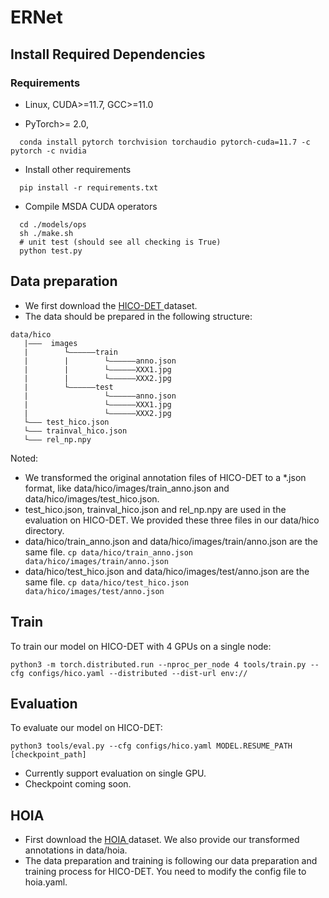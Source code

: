 # ERNet

## Install Required Dependencies
### Requirements
  - Linux, CUDA>=11.7, GCC>=11.0

  - PyTorch>= 2.0, 
  ```
    conda install pytorch torchvision torchaudio pytorch-cuda=11.7 -c pytorch -c nvidia
  ```

  - Install other requirements 
  ```
    pip install -r requirements.txt
  ```

  - Compile MSDA CUDA operators
  ```
    cd ./models/ops
    sh ./make.sh
    # unit test (should see all checking is True)
    python test.py
  ```

## Data preparation
- We first download the [ HICO-DET ](https://drive.google.com/open?id=1QZcJmGVlF9f4h-XLWe9Gkmnmj2z1gSnk " HICO-DET ") dataset.
- The data should be prepared in the following structure:
```
data/hico
   |———  images
   |        └——————train
   |        |        └——————anno.json
   |        |        └——————XXX1.jpg
   |        |        └——————XXX2.jpg
   |        └——————test
   |                 └——————anno.json
   |                 └——————XXX1.jpg
   |                 └——————XXX2.jpg
   └——— test_hico.json
   └——— trainval_hico.json
   └——— rel_np.npy
```
Noted:
 - We transformed the original annotation files of HICO-DET to a *.json format, like data/hico/images/train_anno.json and data/hico/images/test_hico.json.
 - test_hico.json, trainval_hico.json and rel_np.npy are used in the evaluation on HICO-DET. We provided these three files in our data/hico directory.
 - data/hico/train_anno.json and data/hico/images/train/anno.json are the same file.
   `cp data/hico/train_anno.json data/hico/images/train/anno.json`
 - data/hico/test_hico.json and data/hico/images/test/anno.json are the same file.
   `cp data/hico/test_hico.json data/hico/images/test/anno.json`

## Train
To train our model on HICO-DET with 4 GPUs on a single node:
```shell
python3 -m torch.distributed.run --nproc_per_node 4 tools/train.py --cfg configs/hico.yaml --distributed --dist-url env://
```

## Evaluation
To evaluate our model on HICO-DET:
```shell
python3 tools/eval.py --cfg configs/hico.yaml MODEL.RESUME_PATH [checkpoint_path]
```
- Currently support evaluation on single GPU.
- Checkpoint coming soon.

## HOIA
- First download the [ HOIA ](https://drive.google.com/drive/folders/15xrIt-biSmE9hEJ2W6lWlUmdDmhatjKt " HOIA ") dataset. We also provide our transformed annotations in data/hoia. 
- The data preparation and training is following our data preparation and training process for HICO-DET. You need to modify the config file to hoia.yaml.


